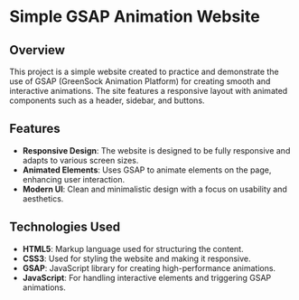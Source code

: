 # Simple GSAP Animation Website

## Overview
This project is a simple website created to practice and demonstrate the use of GSAP (GreenSock Animation Platform) for creating smooth and interactive animations. The site features a responsive layout with animated components such as a header, sidebar, and buttons.

## Features
- **Responsive Design**: The website is designed to be fully responsive and adapts to various screen sizes.
- **Animated Elements**: Uses GSAP to animate elements on the page, enhancing user interaction.
- **Modern UI**: Clean and minimalistic design with a focus on usability and aesthetics.

## Technologies Used
- **HTML5**: Markup language used for structuring the content.
- **CSS3**: Used for styling the website and making it responsive.
- **GSAP**: JavaScript library for creating high-performance animations.
- **JavaScript**: For handling interactive elements and triggering GSAP animations.

